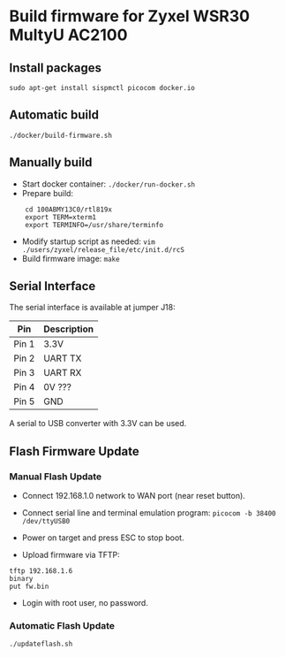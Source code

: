 # Build firmware for Zyxel WSR30 MultyU AC2100

## Install packages
```sudo apt-get install sispmctl picocom docker.io```

## Automatic build
```./docker/build-firmware.sh```

## Manually build
* Start docker container: ```./docker/run-docker.sh```
* Prepare build:
~~~
    cd 100ABMY13C0/rtl819x
    export TERM=xterm1
    export TERMINFO=/usr/share/terminfo
~~~
* Modify startup script as needed: ```vim ./users/zyxel/release_file/etc/init.d/rcS```
* Build firmware image: ```make```

## Serial Interface
The serial interface is available at jumper J18:

Pin  |Description
-----|-----------
Pin 1|3.3V
Pin 2|UART TX
Pin 3|UART RX
Pin 4|0V ???
Pin 5|GND

A serial to USB converter with 3.3V can be used.

## Flash Firmware Update
### Manual Flash Update
* Connect 192.168.1.0 network to WAN port (near reset button).
* Connect serial line and terminal emulation program:
```picocom -b 38400 /dev/ttyUSB0```

* Power on target and press ESC to stop boot.

* Upload firmware via TFTP:

~~~
tftp 192.168.1.6
binary
put fw.bin
~~~

* Login with root user, no password.

### Automatic Flash Update
```./updateflash.sh```
